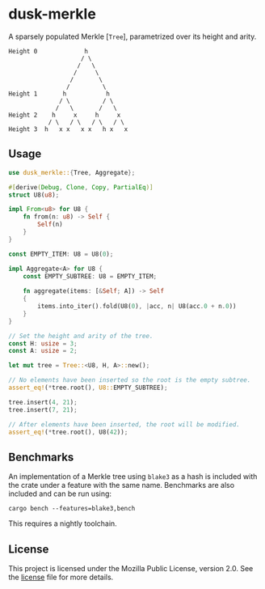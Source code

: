 # dusk-merkle

A sparsely populated Merkle [`Tree`], parametrized over its height and arity.
```text
Height 0             h
                    / \
                   /   \
                  /     \
                 /       \
                /         \
Height 1       h           h
              / \         / \
             /   \       /   \
Height 2    h     x     h     x
           / \   / \   / \   / \
Height 3  h   x x   x x   h x   x
```

## Usage
```rust
use dusk_merkle::{Tree, Aggregate};

#[derive(Debug, Clone, Copy, PartialEq)]
struct U8(u8);

impl From<u8> for U8 {
    fn from(n: u8) -> Self {
        Self(n)
    }
}

const EMPTY_ITEM: U8 = U8(0);

impl Aggregate<A> for U8 {
    const EMPTY_SUBTREE: U8 = EMPTY_ITEM;
    
    fn aggregate(items: [&Self; A]) -> Self
    {
        items.into_iter().fold(U8(0), |acc, n| U8(acc.0 + n.0))
    }
}

// Set the height and arity of the tree. 
const H: usize = 3;
const A: usize = 2;

let mut tree = Tree::<U8, H, A>::new();

// No elements have been inserted so the root is the empty subtree.
assert_eq!(*tree.root(), U8::EMPTY_SUBTREE);

tree.insert(4, 21);
tree.insert(7, 21);

// After elements have been inserted, the root will be modified.
assert_eq!(*tree.root(), U8(42));
```

## Benchmarks

An implementation of a Merkle tree using `blake3` as a hash is included with the
crate under a feature with the same name. Benchmarks are also included and can
be run using:

```shell
cargo bench --features=blake3,bench
```

This requires a nightly toolchain.

## License

This project is licensed under the Mozilla Public License, version 2.0. See the
[license](./LICENSE) file for more details.
